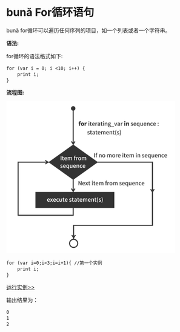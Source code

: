 # bună For循环语句

bună for循环可以遍历任何序列的项目，如一个列表或者一个字符串。

**语法:**

for循环的语法格式如下:

```
for (var i = 0; i <10; i++) {
    print i;
}
```

**流程图:**

<img src="./assets/for.png" alt = "for" title = "for-png" width = "446" height="400"/>

```
for (var i=0;i<3;i=i+1){ //第⼀个实例
    print i;
}
```

<!-- [运行实例>>](http://10.0.248.222:86/run.html?model=Buna7_1) -->
[运行实例>>](https://buna.bacx.io/run.html?model=Buna7_1)

输出结果为：

```
0
1
2
```



